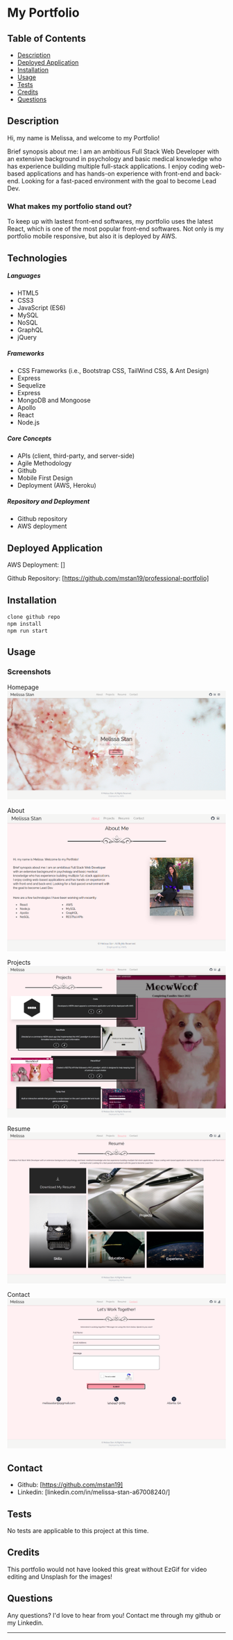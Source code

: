 # My Portfolio

## Table of Contents

-   [Description](#description)
-   [Deployed Application](#deployed-application)
-   [Installation](#installation)
-   [Usage](#usage)
-   [Tests](#tests)
-   [Credits](#credits)
-   [Questions](#questions)

## Description

Hi, my name is Melissa, and welcome to my Portfolio!

Brief synopsis about me: I am an ambitious Full Stack Web Developer with an extensive background in psychology and basic medical knowledge who has experience building multiple full-stack applications. I enjoy coding web-based applications and has hands-on experience with front-end and back-end. Looking for a fast-paced environment with the goal to become Lead Dev.

### What makes my portfolio stand out?

To keep up with lastest front-end softwares, my portfolio uses the latest React, which is one of the most popular front-end softwares. Not only is my portfolio mobile responsive, but also it is deployed by AWS.

## Technologies

##### Languages

-   HTML5
-   CSS3
-   JavaScript (ES6)
-   MySQL
-   NoSQL
-   GraphQL
-   jQuery

##### Frameworks

-   CSS Frameworks (i.e., Bootstrap CSS, TailWind CSS, & Ant Design)
-   Express
-   Sequelize
-   Express
-   MongoDB and Mongoose
-   Apollo
-   React
-   Node.js

##### Core Concepts

-   APIs (client, third-party, and server-side)
-   Agile Methodology
-   Github
-   Mobile First Design
-   Deployment (AWS, Heroku)

##### Repository and Deployment

-   Github repository
-   AWS deployment

## Deployed Application

AWS Deployment: []

Github Repository: [https://github.com/mstan19/professional-portfolio]

## Installation

```
clone github repo
npm install
npm run start
```

## Usage

### Screenshots

Homepage
![Homepage](./src/assets/homePortfolio.png)

About
![About](./src/assets/aboutPortfolio.png)

Projects
![Projects](./src/assets/projectsPortfolio.png)

Resume
![Resume](./src/assets/resumePortfolio.png)

Contact
![Contact](./src/assets/contactPortfolio.png)

## Contact

-   Github: [https://github.com/mstan19]
-   Linkedin: [linkedin.com/in/melissa-stan-a67008240/]

## Tests

No tests are applicable to this project at this time.

## Credits

This portfolio would not have looked this great without EzGif for video editing and Unsplash for the images!

## Questions

Any questions? I'd love to hear from you!
Contact me through my github or my Linkedin.

---
